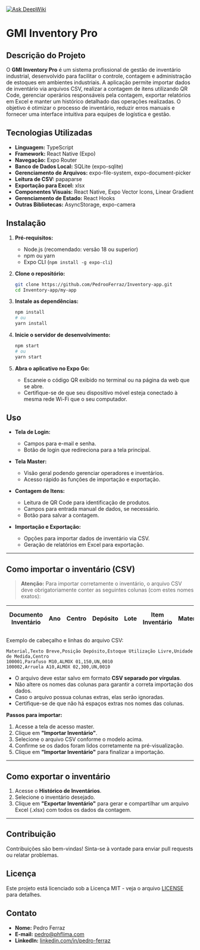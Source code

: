 [![Ask DeepWiki](https://deepwiki.com/badge.svg)](https://deepwiki.com/PedrooFerraz/Inventory-app)

# GMI Inventory Pro

## Descrição do Projeto

O **GMI Inventory Pro** é um sistema profissional de gestão de inventário industrial, desenvolvido para facilitar o controle, contagem e administração de estoques em ambientes industriais. A aplicação permite importar dados de inventário via arquivos CSV, realizar a contagem de itens utilizando QR Code, gerenciar operários responsáveis pela contagem, exportar relatórios em Excel e manter um histórico detalhado das operações realizadas. O objetivo é otimizar o processo de inventário, reduzir erros manuais e fornecer uma interface intuitiva para equipes de logística e gestão.

## Tecnologias Utilizadas

- **Linguagem:** TypeScript
- **Framework:** React Native (Expo)
- **Navegação:** Expo Router
- **Banco de Dados Local:** SQLite (expo-sqlite)
- **Gerenciamento de Arquivos:** expo-file-system, expo-document-picker
- **Leitura de CSV:** papaparse
- **Exportação para Excel:** xlsx
- **Componentes Visuais:** React Native, Expo Vector Icons, Linear Gradient
- **Gerenciamento de Estado:** React Hooks
- **Outras Bibliotecas:** AsyncStorage, expo-camera

## Instalação

1. **Pré-requisitos:**
   - Node.js (recomendado: versão 18 ou superior)
   - npm ou yarn
   - Expo CLI (`npm install -g expo-cli`)

2. **Clone o repositório:**
   ```sh
   git clone https://github.com/PedrooFerraz/Inventory-app.git
   cd Inventory-app/my-app
   ```

3. **Instale as dependências:**
   ```sh
   npm install
   # ou
   yarn install
   ```

4. **Inicie o servidor de desenvolvimento:**
   ```sh
   npm start
   # ou
   yarn start
   ```

5. **Abra o aplicativo no Expo Go:**
   - Escaneie o código QR exibido no terminal ou na página da web que se abre.
   - Certifique-se de que seu dispositivo móvel esteja conectado à mesma rede Wi-Fi que o seu computador.

## Uso

- **Tela de Login:**
  - Campos para e-mail e senha.
  - Botão de login que redireciona para a tela principal.

- **Tela Master:**
  - Visão geral podendo gerenciar operadores e inventários.
  - Acesso rápido às funções de importação e exportação.

- **Contagem de Itens:**
  - Leitura de QR Code para identificação de produtos.
  - Campos para entrada manual de dados, se necessário.
  - Botão para salvar a contagem.

- **Importação e Exportação:**
  - Opções para importar dados de inventário via CSV.
  - Geração de relatórios em Excel para exportação.
---

## Como importar o inventário (CSV)

> **Atenção:** Para importar corretamente o inventário, o arquivo CSV deve obrigatoriamente conter as seguintes colunas (com estes nomes exatos):

| Documento Inventário | Ano | Centro | Depósito | Lote | Item Inventário | Material | Texto Breve | Estoque Utilização Livre | UN | Posição Depósito | Bloqueio
|----------------------|-----|--------|----------|------|-----------------|----------|-------------|--------------------------|----|------------------|----------

Exemplo de cabeçalho e linhas do arquivo CSV:
```
Material,Texto Breve,Posição Depósito,Estoque Utilização Livre,Unidade de Medida,Centro
100001,Parafuso M10,ALMOX 01,150,UN,0010
100002,Arruela A10,ALMOX 02,300,UN,0010
```

- O arquivo deve estar salvo em formato **CSV separado por vírgulas**.
- Não altere os nomes das colunas para garantir a correta importação dos dados.
- Caso o arquivo possua colunas extras, elas serão ignoradas.
- Certifique-se de que não há espaços extras nos nomes das colunas.

**Passos para importar:**
1. Acesse a tela de acesso master.
2. Clique em **"Importar Inventário"**.
3. Selecione o arquivo CSV conforme o modelo acima.
4. Confirme se os dados foram lidos corretamente na pré-visualização.
5. Clique em **"Importar Inventário"** para finalizar a importação.

---

## Como exportar o inventário

1. Acesse o **Histórico de Inventários**.
2. Selecione o inventário desejado.
3. Clique em **"Exportar Inventário"** para gerar e compartilhar um arquivo Excel (.xlsx) com todos os dados da contagem.

---

## Contribuição

Contribuições são bem-vindas! Sinta-se à vontade para enviar pull requests ou relatar problemas.

## Licença

Este projeto está licenciado sob a Licença MIT - veja o arquivo [LICENSE](LICENSE) para detalhes.

## Contato

- **Nome:** Pedro Ferraz
- **E-mail:** pedro@phflima.com
- **LinkedIn:** [linkedin.com/in/pedro-ferraz](https://www.linkedin.com/in/pedro-henrique-ferraz-lima-034691198/)
